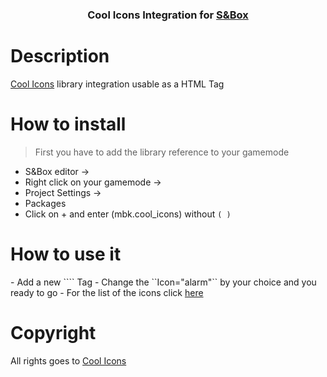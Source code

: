 <h3 align="center">Cool Icons Integration for <a href="https://asset.party/mbk/cool_icons">S&Box</a></h3>


<h1>Description</h1>
<a href="https://coolicons.cool">Cool Icons</a> library integration usable as a HTML Tag

<h1>How to install</h1>

> First you have to add the library reference to your gamemode
 - S&Box editor -> 
 - Right click on your gamemode ->
 - Project Settings -> 
 - Packages
 - Click on + and enter (mbk.cool_icons) without ```( )```

<h1>How to use it</h1>
 - Add a new ``<coolicons Icon="alarm"></coolicons>`` Tag
 - Change the ``Icon="alarm"`` by your choice and you ready to go
 - For the list of the icons click <a href="https://github.com/Mbk10201/-SBOX-Cool-Icons/blob/e6bf90cfbe069024e76783b11e59e5b6b93e7560/CoolIcons.razor#L18C7-L133">here</a>


<h1>Copyright</h1>
All rights goes to <a href="https://coolicons.cool">Cool Icons</a>
